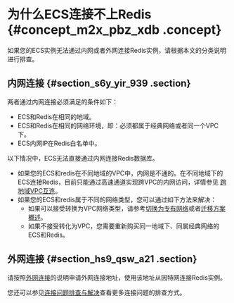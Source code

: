 # 为什么ECS连接不上Redis {#concept_m2x_pbz_xdb .concept}

如果您的ECS实例无法通过内网或者外网连接Redis实例，请根据本文的分类说明进行排查。

## 内网连接 {#section_s6y_yir_939 .section}

两者通过内网连接必须满足的条件如下：

-   ECS和Redis在相同的地域。
-   ECS和Redis在相同的网络环境，即：必须都属于经典网络或者同一个VPC下。
-   ECS内网IP在Redis白名单中。

以下情况中，ECS无法直接通过内网连接Redis数据库。

-   如果您的ECS和redis在不同地域的VPC中，内网是不通的。在不同地域下的ECS连接Redis，目前只能通过高速通道实现跨VPC的内网访问，详情参见 [跨地域VPC互连](https://help.aliyun.com/document_detail/44842.html)。
-   如果您的ECS和redis属于不同的网络类型，您可以通过如下方法来解决：
    -   如果可以接受转换为VPC网络类型，请参考[切换为专有网络](../../../../intl.zh-CN/用户指南/实例管理/切换为专有网络.md#)或者[迁移方案概述](https://help.aliyun.com/document_detail/55051.html)。
    -   如果不接受转化为VPC，您需要重新购买同一地域下、同属经典网络的ECS和Redis。

## 外网连接 {#section_hs9_qsw_a21 .section}

请按照[外网连接](../../../../intl.zh-CN/快速入门/步骤3：连接实例/外网连接.md#)的说明申请外网连接地址，使用该地址从因特网连接Redis实例。

您还可以参见[连接问题排查与解决](intl.zh-CN/常见问题/Redis连接问题排查与解决.md#)查看更多连接问题的排查方式。

